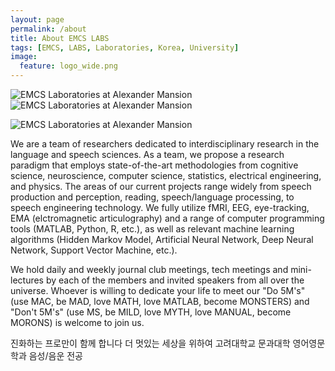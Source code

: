 ```yaml
---
layout: page
permalink: /about
title: About EMCS LABS
tags: [EMCS, LABS, Laboratories, Korea, University]
image:
  feature: logo_wide.png
---
```


  <img src="{{ site.url }}/images/emcs_alexman.png" alt="EMCS Laboratories at Alexander Mansion"> <img src="{{ site.url }}/images/emcs_murmur.jpg" alt="EMCS Laboratories at Alexander Mansion">
  
   <img src="{{ site.url }}/images/emcs_matlab_tutor.jpg" alt="EMCS Laboratories at Alexander Mansion">



We are a team of researchers dedicated to interdisciplinary research in the language and speech sciences. As a team, we propose a research paradigm that employs state-of-the-art methodologies from cognitive science, neuroscience, computer science, statistics, electrical engineering, and physics. The areas of our current projects range widely from speech production and perception, reading, speech/language processing, to speech engineering technology. We fully utilize fMRI, EEG, eye-tracking, EMA (elctromagnetic articulography) and a range of computer programming tools (MATLAB, Python, R, etc.), as well as relevant machine learning algorithms (Hidden Markov Model, Artificial Neural Network, Deep Neural Network, Support Vector Machine, etc.).

We hold daily and weekly journal club meetings, tech meetings and mini-lectures by each of the members and invited speakers from all over the universe. Whoever is willing to dedicate your life to meet our "Do 5M's" (use MAC, be MAD, love MATH, love MATLAB, become MONSTERS) and "Don't 5M's" (use MS, be MILD, love MYTH, love MANUAL, become MORONS) is welcome to join us.

진화하는 프로만이 함께 합니다
더 멋있는 세상을 위하여
고려대학교 문과대학 영어영문학과 음성/음운 전공